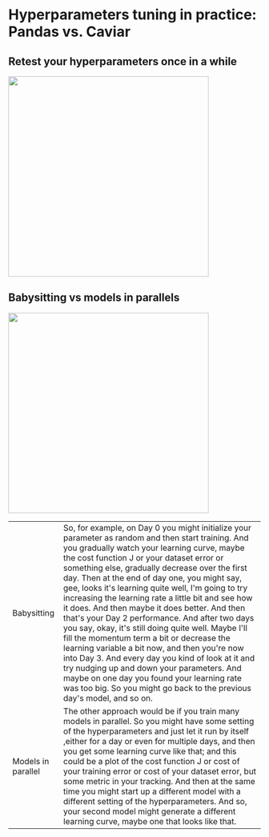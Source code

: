 # Hyperparameters tuning in practice: Pandas vs. Caviar

## Retest your hyperparameters once in a while

<img src="../img/screenshot_from_2019-01-08_00-42-40.png" width="400" />

## Babysitting vs models in parallels

<img src="../img/screenshot_from_2019-01-08_00-57-28.png" width="400" />

|             |                                                                                                                                                                                                                                                                                                                                                                                                                                                                                                                                                                                                                                                                                                                                                                                                                                                                                                  |
|-------------|--------------------------------------------------------------------------------------------------------------------------------------------------------------------------------------------------------------------------------------------------------------------------------------------------------------------------------------------------------------------------------------------------------------------------------------------------------------------------------------------------------------------------------------------------------------------------------------------------------------------------------------------------------------------------------------------------------------------------------------------------------------------------------------------------------------------------------------------------------------------------------------------------|
| Babysitting | So, for example, on Day 0 you might initialize your parameter as random and then start training. And you gradually watch your learning curve, maybe the cost function J or your dataset error or something else, gradually decrease over the first day. Then at the end of day one, you might say, gee, looks it's learning quite well, I'm going to try increasing the learning rate a little bit and see how it does. And then maybe it does better. And then that's your Day 2 performance. And after two days you say, okay, it's still doing quite well. Maybe I'll fill the momentum term a bit or decrease the learning variable a bit now, and then you're now into Day 3. And every day you kind of look at it and try nudging up and down your parameters. And maybe on one day you found your learning rate was too big. So you might go back to the previous day's model, and so on. |
| Models in parallel | The other approach would be if you train many models in parallel. So you might have some setting of the hyperparameters and just let it run by itself ,either for a day or even for multiple days, and then you get some learning curve like that; and this could be a plot of the cost function J or cost of your training error or cost of your dataset error, but some metric in your tracking. And then at the same time you might start up a different model with a different setting of the hyperparameters. And so, your second model might generate a different learning curve, maybe one that looks like that. |